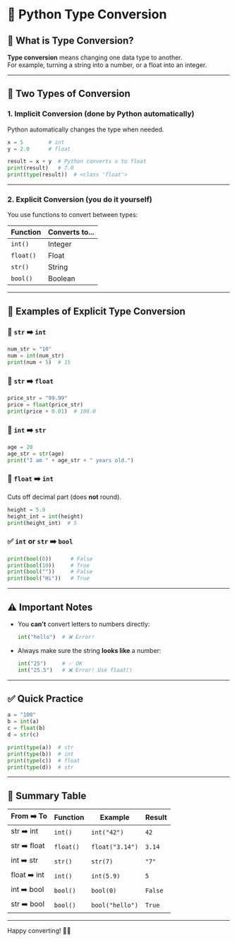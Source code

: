 # 🔄 Python Type Conversion

## 📘 What is Type Conversion?

**Type conversion** means changing one data type to another.  
For example, turning a string into a number, or a float into an integer.

---

## 🔹 Two Types of Conversion

### 1. **Implicit Conversion** (done by Python automatically)
Python automatically changes the type when needed.

```python
x = 5        # int
y = 2.0      # float

result = x + y  # Python converts x to float
print(result)   # 7.0
print(type(result))  # <class 'float'>
````

---

### 2. **Explicit Conversion** (you do it yourself)

You use functions to convert between types:

| Function  | Converts to... |
| --------- | -------------- |
| `int()`   | Integer        |
| `float()` | Float          |
| `str()`   | String         |
| `bool()`  | Boolean        |

---

## 📌 Examples of Explicit Type Conversion

### 🔢 `str` ➡️ `int`

```python
num_str = "10"
num = int(num_str)
print(num + 5)  # 15
```

### 🔢 `str` ➡️ `float`

```python
price_str = "99.99"
price = float(price_str)
print(price + 0.01)  # 100.0
```

### 🔢 `int` ➡️ `str`

```python
age = 20
age_str = str(age)
print("I am " + age_str + " years old.")
```

### 🔢 `float` ➡️ `int`

Cuts off decimal part (does **not** round).

```python
height = 5.9
height_int = int(height)
print(height_int)  # 5
```

### ✅ `int` or `str` ➡️ `bool`

```python
print(bool(0))      # False
print(bool(10))     # True
print(bool(""))     # False
print(bool("Hi"))   # True
```

---

## ⚠️ Important Notes

* You **can’t** convert letters to numbers directly:

  ```python
  int("hello")  # ❌ Error!
  ```
* Always make sure the string **looks like** a number:

  ```python
  int("25")     # ✅ OK
  int("25.5")   # ❌ Error! Use float()
  ```

---

## ✅ Quick Practice

```python
a = "100"
b = int(a)
c = float(b)
d = str(c)

print(type(a))  # str
print(type(b))  # int
print(type(c))  # float
print(type(d))  # str
```

---

## 🧠 Summary Table

| From ➡️ To   | Function  | Example         | Result  |
| ------------ | --------- | --------------- | ------- |
| str ➡️ int   | `int()`   | `int("42")`     | `42`    |
| str ➡️ float | `float()` | `float("3.14")` | `3.14`  |
| int ➡️ str   | `str()`   | `str(7)`        | `"7"`   |
| float ➡️ int | `int()`   | `int(5.9)`      | `5`     |
| int ➡️ bool  | `bool()`  | `bool(0)`       | `False` |
| str ➡️ bool  | `bool()`  | `bool("hello")` | `True`  |

---

Happy converting! 🧪✨


